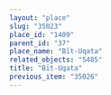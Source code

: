 ```yaml
---
layout: "place"
slug: "35023"
place_id: "1409"
parent_id: "37"
place_name: "Bīt-Uqata"
related_objects: "5485"
title: "Bīt-Uqata"
previous_item: "35026"
---
```


